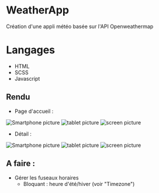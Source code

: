 # WeatherApp
Création d'une appli météo basée sur l'API Openweathermap

# Langages

- HTML
- SCSS
- Javascript

## Rendu
- Page d'accueil :


![Smartphone picture](src/img/smart.jpg)
![tablet picture](src/img/tab.jpg)
![screen picture](src/img/screen.jpg)

- Détail :


![Smartphone picture](src/img/smart_1.jpg)
![tablet picture](src/img/tab_1.jpg)
![screen picture](src/img/screen_1.jpg)




## A faire :

- Gérer les fuseaux horaires
  - Bloquant : heure d'été/hiver (voir "Timezone")
